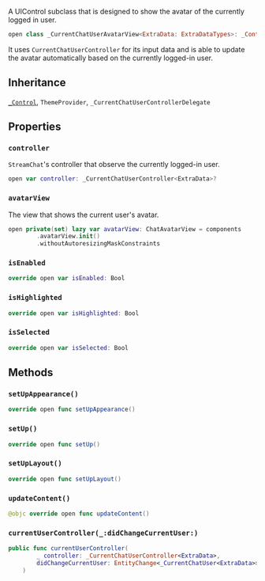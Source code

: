 
A UIControl subclass that is designed to show the avatar of the currently logged in user.

``` swift
open class _CurrentChatUserAvatarView<ExtraData: ExtraDataTypes>: _Control, ThemeProvider 
```

It uses `CurrentChatUserController` for its input data and is able to update the avatar automatically based
on the currently logged-in user.

## Inheritance

[`_Control`](/_Control), `ThemeProvider`, `_CurrentChatUserControllerDelegate`

## Properties

### `controller`

`StreamChat`'s controller that observe the currently logged-in user.

``` swift
open var controller: _CurrentChatUserController<ExtraData>? 
```

### `avatarView`

The view that shows the current user's avatar.

``` swift
open private(set) lazy var avatarView: ChatAvatarView = components
        .avatarView.init()
        .withoutAutoresizingMaskConstraints
```

### `isEnabled`

``` swift
override open var isEnabled: Bool 
```

### `isHighlighted`

``` swift
override open var isHighlighted: Bool 
```

### `isSelected`

``` swift
override open var isSelected: Bool 
```

## Methods

### `setUpAppearance()`

``` swift
override open func setUpAppearance() 
```

### `setUp()`

``` swift
override open func setUp() 
```

### `setUpLayout()`

``` swift
override open func setUpLayout() 
```

### `updateContent()`

``` swift
@objc override open func updateContent() 
```

### `currentUserController(_:didChangeCurrentUser:)`

``` swift
public func currentUserController(
        _ controller: _CurrentChatUserController<ExtraData>,
        didChangeCurrentUser: EntityChange<_CurrentChatUser<ExtraData>>
    ) 
```
